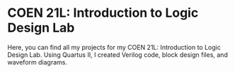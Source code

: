 # COEN 21L: Introduction to Logic Design Lab

Here, you can find all my projects for my COEN 21L: Introduction to Logic Design Lab. Using Quartus II, I created Verilog code, block design files, and waveform diagrams.
